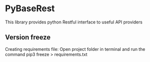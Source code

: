 # PyBaseRest
This library provides python Restful interface to useful API providers



## Version freeze
Creating requirements file:
Open project folder in terminal and run the command
    pip3 freeze > requirements.txt